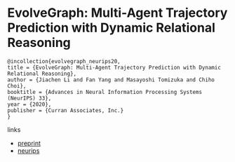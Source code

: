 # EvolveGraph: Multi-Agent Trajectory Prediction with Dynamic Relational Reasoning

```
@incollection{evolvegraph_neurips20,
title = {EvolveGraph: Multi-Agent Trajectory Prediction with Dynamic Relational Reasoning},
author = {Jiachen Li and Fan Yang and Masayoshi Tomizuka and Chiho Choi},
booktitle = {Advances in Neural Information Processing Systems (NeurIPS) 33},
year = {2020},
publisher = {Curran Associates, Inc.}
}
```

links
- [preprint](https://www.researchgate.net/publication/344454811_EvolveGraph_Multi-Agent_Trajectory_Prediction_with_Dynamic_Relational_Reasoning)
- [neurips](https://nips.cc/Conferences/2020/ScheduleMultitrack?event=18023)
